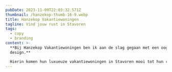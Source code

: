 ```yaml
---
pubDate: 2023-11-09T22:03:32.571Z
thumbnail: /hanzekop-thumb-16-9.webp
title: Hanzekop Vakantiewoningen
tagline: Vind jouw rust in Stavoren
tags:
  - copy
  - branding
content: >-
  **Bij Hanzekop Vakantiewoningen ben ik aan de slag gegaan met een oogstrelend
  design.**

  Hierin komen hun luxueuze vakantiewoningen in Stavoren mooi tot hun recht. Tegelijkertijd worden de bruisende activiteiten in en rondom de B&B levendig weergegeven, waardoor het geheel sprankelt.
---
```

